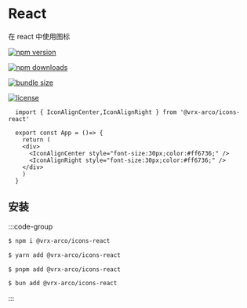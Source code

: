 # React

 在 react 中使用图标

<script setup lang="ts">
  import { IconAlignCenter,IconAlignRight } from '@vrx-arco/icons-vue'
</script>

[![npm version](https://img.shields.io/npm/v/@vrx-arco/icons-react?color=orange)](https://npmjs.com/package/@vrx-arco/icons-react)

[![npm downloads](https://img.shields.io/npm/dm/@vrx-arco/icons-react?color=orange)](https://npmjs.com/package/@vrx-arco/icons-react)

[![bundle size](https://img.shields.io/bundlephobia/minzip/@vrx-arco/icons-react?color=orange)](https://bundlephobia.com/package/@vrx-arco/icons-react)

[![license](https://img.shields.io/github/license/vrx-arco/icons?color=orange)](https://github.com/vrx-arco/icons/blob/main/LICENSE)

<div class="rounded ring-1 ring-gray-100 p-20px mt-10px">
 <IconAlignCenter style="font-size:30px;color:#ff6736;" />
 <IconAlignRight style="font-size:30px;color:#ff6736;" />
</div>

```tsx
  import { IconAlignCenter,IconAlignRight } from '@vrx-arco/icons-react'

  export const App = ()=> {
    return (
    <div>
      <IconAlignCenter style="font-size:30px;color:#ff6736;" />
      <IconAlignRight style="font-size:30px;color:#ff6736;" />
    </div>
    )
  }
```

## 安装

:::code-group

```bash [npm]
$ npm i @vrx-arco/icons-react
```

```bash [yarn]
$ yarn add @vrx-arco/icons-react
```

```bash [pnpm]
$ pnpm add @vrx-arco/icons-react
```

```bash [bun]
$ bun add @vrx-arco/icons-react
```

:::
